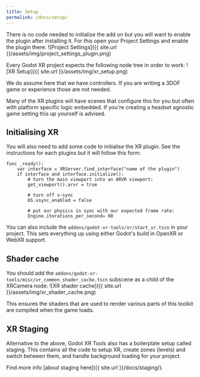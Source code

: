 ```yaml
---
title: Setup
permalink: /docs/setup/
---
```


There is no code needed to initialize the add on but you will want to enable the plugin after installing it.
For this open your Project Settings and enable the plugin there:
![Project Settings]({{ site.url }}/assets/img/project_settings_plugin.png)

Every Godot XR project expects the following node tree in order to work:
![XR Setup]({{ site.url }}/assets/img/xr_setup.png)

We do assume here that we have controllers. If you are writing a 3DOF game or experience those are not needed.

Many of the XR plugins will have scenes that configure this for you but often
with platform specific logic embedded. If you're creating a headset agnostic
game setting this up yourself is advised.

## Initialising XR

You will also need to add some code to initialise the XR plugin. See the instructions
for each plugins but it will follow this form:

```
func _ready():
	var interface = XRServer.find_interface("name of the plugin")
	if interface and interface.initialize():
		# turn the main viewport into an ARVR viewport:
		get_viewport().arvr = true

		# turn off v-sync
		OS.vsync_enabled = false

		# put our physics in sync with our expected frame rate:
		Engine.iterations_per_second= 90
```

You can also include the `addons/godot-xr-tools/xr/start_xr.tscn` in your project. This sets everything up using either Godot's build in OpenXR or WebXR support.

## Shader cache

You should add the `addons/godot-xr-tools/misc/vr_common_shader_cache.tscn` subscene as a child of the XRCamera node:
![XR shader cache]({{ site.url }}/assets/img/xr_shader_cache.png)

This ensures the shaders that are used to render various parts of this toolkit are compiled when the game loads.

## XR Staging

Alternative to the above, Godot XR Tools also has a boilerplate setup called staging. This contains all the code to setup XR, create zones (levels) and switch between them, and handle background loading for your project.

Find more info [about staging here]({{ site.url }}/docs/staging/).
